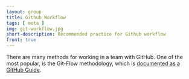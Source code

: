 ```yaml
---
layout: group
title: Github Workflow
tags: [ meta ]
img: git-workflow.jpg
short-description: Recommended practice for Github workflow
front: true
---
```


There are many methods for working in a team with GitHub.  One of the most popular, is the Git-Flow methodology, which is [documented as a GitHub Guide](https://guides.github.com/introduction/flow/).









